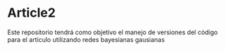 # Article2
Este repositorio tendrá como objetivo el manejo de versiones del código para el artículo utilizando redes bayesianas gausianas
